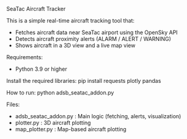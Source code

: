 SeaTac Aircraft Tracker

This is a simple real-time aircraft tracking tool that:
- Fetches aircraft data near SeaTac airport using the OpenSky API
- Detects aircraft proximity alerts (ALARM / ALERT / WARNING)
- Shows aircraft in a 3D view and a live map view

Requirements:
- Python 3.9 or higher

Install the required libraries:
pip install requests plotly pandas

How to run:
python adsb_seatac_addon.py

Files:
- adsb_seatac_addon.py : Main logic (fetching, alerts, visualization)
- plotter.py            : 3D aircraft plotting
- map_plotter.py        : Map-based aircraft plotting

